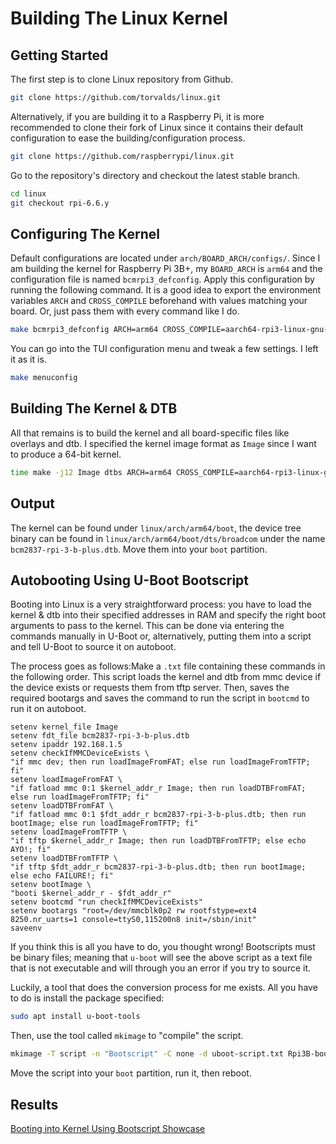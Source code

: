 # Building The Linux Kernel

## Getting Started

The first step is to clone Linux repository from Github.
```bash 
git clone https://github.com/torvalds/linux.git
```

Alternatively, if you are building it to a Raspberry Pi, it is more recommended to clone their fork of Linux since it contains their default configuration to ease the building/configuration process.
```bash
git clone https://github.com/raspberrypi/linux.git
```

Go to the repository's directory and checkout the latest stable branch.
```bash
cd linux
git checkout rpi-6.6.y
```

## Configuring The Kernel
Default configurations are located under `arch/BOARD_ARCH/configs/`. Since I am building the kernel for Raspberry Pi 3B+, my `BOARD_ARCH` is `arm64` and the configuration file is named `bcmrpi3_defconfig`. Apply this configuration by running the following command. It is a good idea to export the environment variables `ARCH` and `CROSS_COMPILE` beforehand with values matching your board. Or, just pass them with every command like I do.
```bash
make bcmrpi3_defconfig ARCH=arm64 CROSS_COMPILE=aarch64-rpi3-linux-gnu-
```

You can go into the TUI configuration menu and tweak a few settings. I left it as it is.
```bash
make menuconfig
```

## Building The Kernel & DTB
All that remains is to build the kernel and all board-specific files like overlays and dtb. I specified the kernel image format as `Image` since I want to produce a 64-bit kernel.
```bash
time make -j12 Image dtbs ARCH=arm64 CROSS_COMPILE=aarch64-rpi3-linux-gnu-
```

## Output
The kernel can be found under `linux/arch/arm64/boot`, the device tree binary can be found in `linux/arch/arm64/boot/dts/broadcom` under the name `bcm2837-rpi-3-b-plus.dtb`. Move them into your `boot` partition.

## Autobooting Using U-Boot Bootscript
Booting into Linux is a very straightforward process: you have to load the kernel & dtb into their specified addresses in RAM 
and specify the right boot arguments to pass to the kernel. This can be done via entering the commands manually in U-Boot or, alternatively, putting them into a script and tell U-Boot to source it on autoboot.

The process goes as follows:Make a `.txt` file containing these commands in the following order. This script loads the kernel and dtb from mmc device if the device exists or requests them from tftp server. Then, saves the required bootargs and saves the command to run the script in `bootcmd` to run it on autoboot. 
```
setenv kernel_file Image
setenv fdt_file bcm2837-rpi-3-b-plus.dtb
setenv ipaddr 192.168.1.5
setenv checkIfMMCDeviceExists \
"if mmc dev; then run loadImageFromFAT; else run loadImageFromTFTP; fi"
setenv loadImageFromFAT \
"if fatload mmc 0:1 $kernel_addr_r Image; then run loadDTBFromFAT; else run loadImageFromTFTP; fi"
setenv loadDTBFromFAT \
"if fatload mmc 0:1 $fdt_addr_r bcm2837-rpi-3-b-plus.dtb; then run bootImage; else run loadImageFromTFTP; fi"
setenv loadImageFromTFTP \
"if tftp $kernel_addr_r Image; then run loadDTBFromTFTP; else echo AYO!; fi"
setenv loadDTBFromTFTP \
"if tftp $fdt_addr_r bcm2837-rpi-3-b-plus.dtb; then run bootImage; else echo FAILURE!; fi"
setenv bootImage \
"booti $kernel_addr_r - $fdt_addr_r"
setenv bootcmd "run checkIfMMCDeviceExists"
setenv bootargs "root=/dev/mmcblk0p2 rw rootfstype=ext4 8250.nr_uarts=1 console=ttyS0,115200n8 init=/sbin/init"
saveenv
```

If you think this is all you have to do, you thought wrong! Bootscripts must be binary files; meaning that `u-boot` will see the above script as a text file that is not executable and will through you an error if you try to source it. 

Luckily, a tool that does the conversion process for me exists. All you have to do is install the package specified:

```bash
sudo apt install u-boot-tools
```

Then, use the tool called `mkimage` to "compile" the script.
```bash
mkimage -T script -n "Bootscript" -C none -d uboot-script.txt Rpi3B-bootscript
```

Move the script into your `boot` partition, run it, then reboot.

## Results
[Booting into Kernel Using Bootscript Showcase](https://github.com/user-attachments/assets/0d525301-c393-4f8f-b123-3ef0fa2f9f28)
